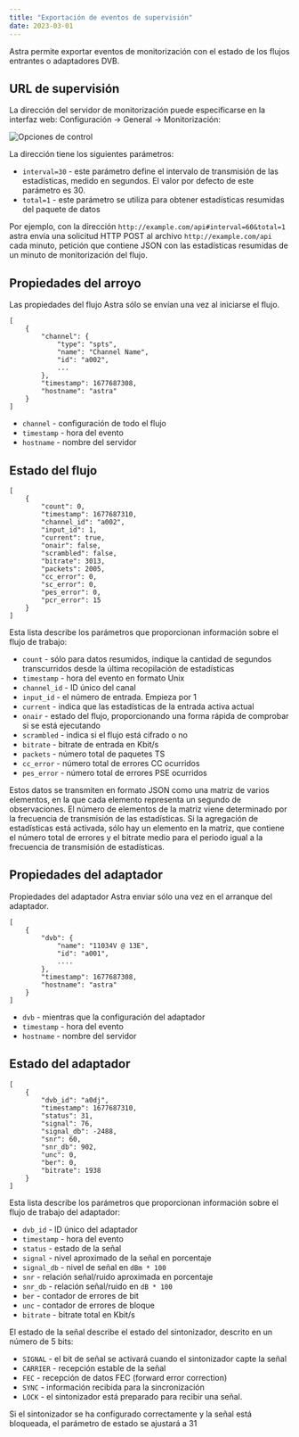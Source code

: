 ```yaml
---
title: "Exportación de eventos de supervisión"
date: 2023-03-01
---
```


Astra permite exportar eventos de monitorización con el estado de los flujos entrantes o adaptadores DVB.

## URL de supervisión[](https://help.cesbo.com/astra/monitoring/export/export-monitoring-events#monitoring-url)

La dirección del servidor de monitorización puede especificarse en la interfaz web: Configuración -> General -> Monitorización:

![Opciones de control](https://cdn.cesbo.com/help/astra/monitoring/export/export-monitoring-events/options.png)

La dirección tiene los siguientes parámetros:

- `interval=30` - este parámetro define el intervalo de transmisión de las estadísticas, medido en segundos. El valor por defecto de este parámetro es 30.
- `total=1` - este parámetro se utiliza para obtener estadísticas resumidas del paquete de datos

Por ejemplo, con la dirección `http://example.com/api#interval=60&total=1` astra envía una solicitud HTTP POST al archivo `http://example.com/api` cada minuto, petición que contiene JSON con las estadísticas resumidas de un minuto de monitorización del flujo.

## Propiedades del arroyo[](https://help.cesbo.com/astra/monitoring/export/export-monitoring-events#stream-properties)

Las propiedades del flujo Astra sólo se envían una vez al iniciarse el flujo.

```
[
    {
        "channel": {
            "type": "spts",
            "name": "Channel Name",
            "id": "a002",
            ...
        },
        "timestamp": 1677687308,
        "hostname": "astra"
    }
]
```

- `channel` - configuración de todo el flujo
- `timestamp` - hora del evento
- `hostname` - nombre del servidor

## Estado del flujo[](https://help.cesbo.com/astra/monitoring/export/export-monitoring-events#stream-status)

```
[
    {
        "count": 0,
        "timestamp": 1677687310,
        "channel_id": "a002",
        "input_id": 1,
        "current": true,
        "onair": false,
        "scrambled": false,
        "bitrate": 3013,
        "packets": 2005,
        "cc_error": 0,
        "sc_error": 0,
        "pes_error": 0,
        "pcr_error": 15
    }
]
```

Esta lista describe los parámetros que proporcionan información sobre el flujo de trabajo:

- `count` - sólo para datos resumidos, indique la cantidad de segundos transcurridos desde la última recopilación de estadísticas
- `timestamp` - hora del evento en formato Unix
- `channel_id` - ID único del canal
- `input_id` - el número de entrada. Empieza por 1
- `current` - indica que las estadísticas de la entrada activa actual
- `onair` - estado del flujo, proporcionando una forma rápida de comprobar si se está ejecutando
- `scrambled` - indica si el flujo está cifrado o no
- `bitrate` - bitrate de entrada en Kbit/s
- `packets` - número total de paquetes TS
- `cc_error` - número total de errores CC ocurridos
- `pes_error` - número total de errores PSE ocurridos

Estos datos se transmiten en formato JSON como una matriz de varios elementos, en la que cada elemento representa un segundo de observaciones. El número de elementos de la matriz viene determinado por la frecuencia de transmisión de las estadísticas. Si la agregación de estadísticas está activada, sólo hay un elemento en la matriz, que contiene el número total de errores y el bitrate medio para el periodo igual a la frecuencia de transmisión de estadísticas.

## Propiedades del adaptador[](https://help.cesbo.com/astra/monitoring/export/export-monitoring-events#adapter-properties)

Propiedades del adaptador Astra enviar sólo una vez en el arranque del adaptador.

```
[
    {
        "dvb": {
            "name": "11034V @ 13E",
            "id": "a001",
            ....
        },
        "timestamp": 1677687308,
        "hostname": "astra"
    }
]
```

- `dvb` - mientras que la configuración del adaptador
- `timestamp` - hora del evento
- `hostname` - nombre del servidor

## Estado del adaptador[](https://help.cesbo.com/astra/monitoring/export/export-monitoring-events#adapter-status)

```
[
    {
        "dvb_id": "a0dj",
        "timestamp": 1677687310,
        "status": 31,
        "signal": 76,
        "signal_db": -2488,
        "snr": 60,
        "snr_db": 902,
        "unc": 0,
        "ber": 0,
        "bitrate": 1938
    }
]
```

Esta lista describe los parámetros que proporcionan información sobre el flujo de trabajo del adaptador:

- `dvb_id` - ID único del adaptador
- `timestamp` - hora del evento
- `status` - estado de la señal
- `signal` - nivel aproximado de la señal en porcentaje
- `signal_db` - nivel de señal en `dBm * 100`
- `snr` - relación señal/ruido aproximada en porcentaje
- `snr_db` - relación señal/ruido en `dB * 100`
- `ber` - contador de errores de bit
- `unc` - contador de errores de bloque
- `bitrate` - bitrate total en Kbit/s

El estado de la señal describe el estado del sintonizador, descrito en un número de 5 bits:

- `SIGNAL` - el bit de señal se activará cuando el sintonizador capte la señal
- `CARRIER` - recepción estable de la señal
- `FEC` - recepción de datos FEC (forward error correction)
- `SYNC` - información recibida para la sincronización
- `LOCK` - el sintonizador está preparado para recibir una señal.

Si el sintonizador se ha configurado correctamente y la señal está bloqueada, el parámetro de estado se ajustará a 31
